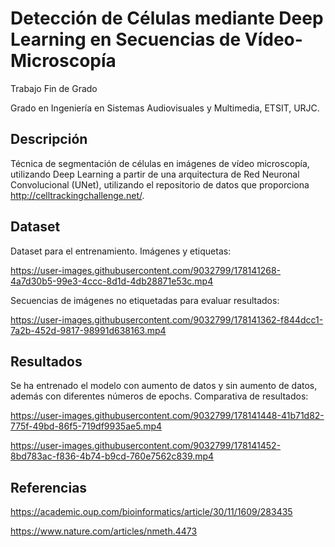 # Detección de Células mediante Deep Learning en Secuencias de Vídeo-Microscopía

Trabajo Fin de Grado

Grado en Ingeniería en Sistemas Audiovisuales y Multimedia, ETSIT, URJC.

## Descripción 

Técnica de segmentación de células en imágenes de vídeo microscopía, utilizando Deep Learning a partir de una arquitectura de Red Neuronal Convolucional (UNet), utilizando el repositorio de datos que proporciona http://celltrackingchallenge.net/.

## Dataset

Dataset para el entrenamiento. Imágenes y etiquetas:

https://user-images.githubusercontent.com/9032799/178141268-4a7d30b5-99e3-4ccc-8d1d-4db28871e53c.mp4

Secuencias de imágenes no etiquetadas para evaluar resultados:

https://user-images.githubusercontent.com/9032799/178141362-f844dcc1-7a2b-452d-9817-98991d638163.mp4

## Resultados

Se ha entrenado el modelo con aumento de datos y sin aumento de datos, además con diferentes números de epochs. Comparativa de resultados:

https://user-images.githubusercontent.com/9032799/178141448-41b71d82-775f-49bd-86f5-719df9935ae5.mp4

https://user-images.githubusercontent.com/9032799/178141452-8bd783ac-f836-4b74-b9cd-760e7562c839.mp4

## Referencias

https://academic.oup.com/bioinformatics/article/30/11/1609/283435

https://www.nature.com/articles/nmeth.4473
